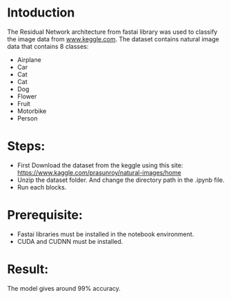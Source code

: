 # Intoduction
The Residual Network architecture from fastai library was used to classify the image data from www.keggle.com. The dataset contains natural image data that contains 8 classes:
  - Airplane
  - Car
  - Cat
  - Cat
  - Dog
  - Flower
  - Fruit
  - Motorbike
  - Person


# Steps:
 - First Download the dataset from the keggle using this site:
 https://www.kaggle.com/prasunroy/natural-images/home
  - Unzip the dataset folder. And change the directory path in the .ipynb file.
  - Run each blocks.



# Prerequisite:
- Fastai libraries must be installed in the notebook environment.
- CUDA and CUDNN must be installed.

# Result:
The model gives around 99% accuracy.